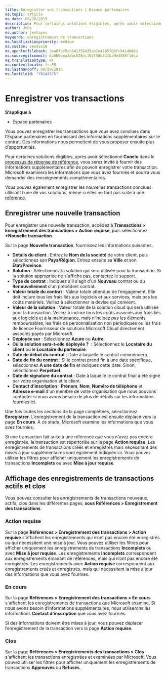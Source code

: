 ```yaml
---
title: Enregistrer vos transactions | Espace partenaires
ms.topic: article
ms.date: 08/28/2019
description: Pour certaines solutions éligibles, après avoir sélectionné Conclu, vous serez invité à fournir des informations supplémentaires afin de pouvoir enregistrer votre transaction. Microsoft examinera les informations que vous avez fournies et pourra vous demander des renseignements complémentaires.
author: JnHs
ms.author: jenhayes
keywords: enregistrement de transactions
ms.localizationpriority: medium
ms.custom: seodec18
ms.openlocfilehash: 3ea6fbc9cb341359435ae2e4765f68fc9414bd8a
ms.sourcegitcommit: ba0b0eea3dbc028ec162f58b841ba9e3588f1dca
ms.translationtype: HT
ms.contentlocale: fr-FR
ms.lasthandoff: 08/29/2019
ms.locfileid: "70143775"
---
```

# <a name="register-your-deals"></a>Enregistrer vos transactions

**S’applique à**

-  Espace partenaires

Vous pouvez enregistrer les transactions que vous avez conclues dans l’Espace partenaires en fournissant des informations supplémentaires sur le contrat. Ces informations nous permettent de vous proposer ensuite plus d’opportunités.

Pour certaines solutions éligibles, après avoir sélectionné **Conclu** dans le [processus de réponse de référence](responding-to-referrals.md), vous serez invité à fournir des informations supplémentaires afin de pouvoir enregistrer votre transaction. Microsoft examinera les informations que vous avez fournies et pourra vous demander des renseignements complémentaires.

Vous pouvez également enregistrer les nouvelles transactions conclues utilisant l’une de vos solutions, même si elles ne font pas suite à une [référence](referrals.md). 

## <a name="register-a-new-deal"></a>Enregistrer une nouvelle transaction

Pour enregistrer une nouvelle transaction, accédez à **Transactions > Enregistrement des transactions > Action requise**, puis sélectionnez **+Nouvelle transaction**.

Sur la page **Nouvelle transaction**, fournissez les informations suivantes.

- **Détails du client** : Entrez le **Nom de la société** de votre client, puis sélectionnez son **Pays/Région**. Entrez ensuite sa **Ville** et son **État/Province**.
- **Solution** : Sélectionnez la solution qui sera utilisée pour la transaction. Si la solution appropriée ne s'affiche pas, contactez le support.
- **Type de contrat** : Indiquez s'il s'agit d'un **Nouveau** contrat ou du **Renouvellement** d’un précédent contrat.
- **Valeur totale du contrat** : Valeur totale attendue de l’engagement. Elle doit inclure tous les frais liés aux logiciels et aux services, mais pas les coûts matériels. Veillez à sélectionner la devise qui convient.
- **Valeur de la solution** : Valeur totale de la solution cloud qui sera utilisée pour la transaction. Veillez à inclure tous les coûts associés aux frais liés aux logiciels et à la maintenance, mais n’incluez pas les éléments remboursables, les frais de personnalisation non périodiques ou les frais de licence Fournisseur de solutions Microsoft Cloud directement associés payés par Microsoft.
- **Déployée sur** : Sélectionnez **Azure** ou **Autre**.
- **Où la solution sera-t-elle déployée ?**  : Sélectionnez le **Locataire du client** ou le **Locataire du partenaire**.
- **Date de début du contrat** : Date à laquelle le contrat commencera.
- **Date de fin du contrat** : Si le contrat prend fin à une date spécifique, sélectionnez **A une date de fin** et indiquez cette date. Sinon, sélectionnez **Perpétuel**.
- **Date de signature du contrat** : Date à laquelle le contrat final a été signé par votre organisation et le client.
- **Contact d'inscription** : **Prénom**, **Nom**, **Numéro de téléphone** et **Adresse e-mail** d'un membre de votre organisation que nous pouvons contacter si nous avons besoin de plus de détails sur les informations fournies ici.

Une fois toutes les sections de la page complétées, sélectionnez **Enregistrer**. L’enregistrement de la transaction est ensuite déplacé vers la page **En cours**. À ce stade, Microsoft examine les informations que vous avez fournies.

Si une transaction fait suite à une référence que vous n'avez pas encore enregistrée, la transaction est répertoriée sur la page **Action requise**. Les enregistrements de transactions créés et enregistrés mais nécessitant des mises à jour supplémentaires sont également indiqués ici. Vous pouvez utiliser les filtres pour afficher uniquement les enregistrements de transactions **Incomplets** ou avec **Mise à jour requise**.

## <a name="viewing-active-and-closed-deal-registrations"></a>Affichage des enregistrements de transactions actifs et clos

Vous pouvez consulter les enregistrements de transactions nouveaux, actifs, clos dans les différentes pages, **sous Références > Enregistrement des transactions**.

### <a name="action-required"></a>Action requise

Sur la page **Références > Enregistrement des transactions > Action requise** s'affichent les enregistrements qui n’ont pas encore été enregistrés ou qui nécessitent une mise à jour. Vous pouvez utiliser les filtres pour afficher uniquement les enregistrements de transactions **Incomplets** ou avec **Mise à jour requise**. Les enregistrements **Incomplets** correspondent aux enregistrements émanant de références, mais qui n’ont pas encore été enregistrés. Les enregistrements avec **Action requise** correspondent aux enregistrements créés et enregistrés, mais qui nécessitent la mise à jour des informations que vous avez fournies.

### <a name="in-progress"></a>En cours

Sur la page **Références > Enregistrement des transactions > En cours** s'affichent les enregistrements de transactions que Microsoft examine. Si nous avons besoin d’informations supplémentaires, nous utiliserons les informations **Contact d'inscription** que vous avez fournies.

Si des informations doivent être mises à jour, vous pouvez déplacer l’enregistrement de la transaction vers la page **Action requise**.

### <a name="closed"></a>Clos

Sur la page **Références > Enregistrements des transactions > Clos** s'affichent les transactions enregistrées et examinées par Microsoft. Vous pouvez utiliser les filtres pour afficher uniquement les enregistrements de transactions **Approuvés** ou **Refusés**.
